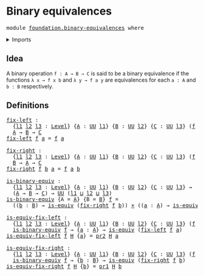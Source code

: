 # Binary equivalences

<pre class="Agda"><a id="32" class="Keyword">module</a> <a id="39" href="foundation.binary-equivalences.html" class="Module">foundation.binary-equivalences</a> <a id="70" class="Keyword">where</a>
</pre>
<details><summary>Imports</summary>

<pre class="Agda"><a id="126" class="Keyword">open</a> <a id="131" class="Keyword">import</a> <a id="138" href="foundation.dependent-pair-types.html" class="Module">foundation.dependent-pair-types</a>
<a id="170" class="Keyword">open</a> <a id="175" class="Keyword">import</a> <a id="182" href="foundation.universe-levels.html" class="Module">foundation.universe-levels</a>

<a id="210" class="Keyword">open</a> <a id="215" class="Keyword">import</a> <a id="222" href="foundation-core.cartesian-product-types.html" class="Module">foundation-core.cartesian-product-types</a>
<a id="262" class="Keyword">open</a> <a id="267" class="Keyword">import</a> <a id="274" href="foundation-core.equivalences.html" class="Module">foundation-core.equivalences</a>
</pre>
</details>

## Idea

A binary operation `f : A → B → C` is said to be a binary equivalence if the
functions `λ x → f x b` and `λ y → f a y` are equivalences for each `a : A` and
`b : B` respectively.

## Definitions

<pre class="Agda"><a id="fix-left"></a><a id="533" href="foundation.binary-equivalences.html#533" class="Function">fix-left</a> <a id="542" class="Symbol">:</a>
  <a id="546" class="Symbol">{</a><a id="547" href="foundation.binary-equivalences.html#547" class="Bound">l1</a> <a id="550" href="foundation.binary-equivalences.html#550" class="Bound">l2</a> <a id="553" href="foundation.binary-equivalences.html#553" class="Bound">l3</a> <a id="556" class="Symbol">:</a> <a id="558" href="Agda.Primitive.html#742" class="Postulate">Level</a><a id="563" class="Symbol">}</a> <a id="565" class="Symbol">{</a><a id="566" href="foundation.binary-equivalences.html#566" class="Bound">A</a> <a id="568" class="Symbol">:</a> <a id="570" href="Agda.Primitive.html#388" class="Primitive">UU</a> <a id="573" href="foundation.binary-equivalences.html#547" class="Bound">l1</a><a id="575" class="Symbol">}</a> <a id="577" class="Symbol">{</a><a id="578" href="foundation.binary-equivalences.html#578" class="Bound">B</a> <a id="580" class="Symbol">:</a> <a id="582" href="Agda.Primitive.html#388" class="Primitive">UU</a> <a id="585" href="foundation.binary-equivalences.html#550" class="Bound">l2</a><a id="587" class="Symbol">}</a> <a id="589" class="Symbol">{</a><a id="590" href="foundation.binary-equivalences.html#590" class="Bound">C</a> <a id="592" class="Symbol">:</a> <a id="594" href="Agda.Primitive.html#388" class="Primitive">UU</a> <a id="597" href="foundation.binary-equivalences.html#553" class="Bound">l3</a><a id="599" class="Symbol">}</a> <a id="601" class="Symbol">(</a><a id="602" href="foundation.binary-equivalences.html#602" class="Bound">f</a> <a id="604" class="Symbol">:</a> <a id="606" href="foundation.binary-equivalences.html#566" class="Bound">A</a> <a id="608" class="Symbol">→</a> <a id="610" href="foundation.binary-equivalences.html#578" class="Bound">B</a> <a id="612" class="Symbol">→</a> <a id="614" href="foundation.binary-equivalences.html#590" class="Bound">C</a><a id="615" class="Symbol">)</a> <a id="617" class="Symbol">→</a>
  <a id="621" href="foundation.binary-equivalences.html#566" class="Bound">A</a> <a id="623" class="Symbol">→</a> <a id="625" href="foundation.binary-equivalences.html#578" class="Bound">B</a> <a id="627" class="Symbol">→</a> <a id="629" href="foundation.binary-equivalences.html#590" class="Bound">C</a>
<a id="631" href="foundation.binary-equivalences.html#533" class="Function">fix-left</a> <a id="640" href="foundation.binary-equivalences.html#640" class="Bound">f</a> <a id="642" href="foundation.binary-equivalences.html#642" class="Bound">a</a> <a id="644" class="Symbol">=</a> <a id="646" href="foundation.binary-equivalences.html#640" class="Bound">f</a> <a id="648" href="foundation.binary-equivalences.html#642" class="Bound">a</a>

<a id="fix-right"></a><a id="651" href="foundation.binary-equivalences.html#651" class="Function">fix-right</a> <a id="661" class="Symbol">:</a>
  <a id="665" class="Symbol">{</a><a id="666" href="foundation.binary-equivalences.html#666" class="Bound">l1</a> <a id="669" href="foundation.binary-equivalences.html#669" class="Bound">l2</a> <a id="672" href="foundation.binary-equivalences.html#672" class="Bound">l3</a> <a id="675" class="Symbol">:</a> <a id="677" href="Agda.Primitive.html#742" class="Postulate">Level</a><a id="682" class="Symbol">}</a> <a id="684" class="Symbol">{</a><a id="685" href="foundation.binary-equivalences.html#685" class="Bound">A</a> <a id="687" class="Symbol">:</a> <a id="689" href="Agda.Primitive.html#388" class="Primitive">UU</a> <a id="692" href="foundation.binary-equivalences.html#666" class="Bound">l1</a><a id="694" class="Symbol">}</a> <a id="696" class="Symbol">{</a><a id="697" href="foundation.binary-equivalences.html#697" class="Bound">B</a> <a id="699" class="Symbol">:</a> <a id="701" href="Agda.Primitive.html#388" class="Primitive">UU</a> <a id="704" href="foundation.binary-equivalences.html#669" class="Bound">l2</a><a id="706" class="Symbol">}</a> <a id="708" class="Symbol">{</a><a id="709" href="foundation.binary-equivalences.html#709" class="Bound">C</a> <a id="711" class="Symbol">:</a> <a id="713" href="Agda.Primitive.html#388" class="Primitive">UU</a> <a id="716" href="foundation.binary-equivalences.html#672" class="Bound">l3</a><a id="718" class="Symbol">}</a> <a id="720" class="Symbol">(</a><a id="721" href="foundation.binary-equivalences.html#721" class="Bound">f</a> <a id="723" class="Symbol">:</a> <a id="725" href="foundation.binary-equivalences.html#685" class="Bound">A</a> <a id="727" class="Symbol">→</a> <a id="729" href="foundation.binary-equivalences.html#697" class="Bound">B</a> <a id="731" class="Symbol">→</a> <a id="733" href="foundation.binary-equivalences.html#709" class="Bound">C</a><a id="734" class="Symbol">)</a> <a id="736" class="Symbol">→</a>
  <a id="740" href="foundation.binary-equivalences.html#697" class="Bound">B</a> <a id="742" class="Symbol">→</a> <a id="744" href="foundation.binary-equivalences.html#685" class="Bound">A</a> <a id="746" class="Symbol">→</a> <a id="748" href="foundation.binary-equivalences.html#709" class="Bound">C</a>
<a id="750" href="foundation.binary-equivalences.html#651" class="Function">fix-right</a> <a id="760" href="foundation.binary-equivalences.html#760" class="Bound">f</a> <a id="762" href="foundation.binary-equivalences.html#762" class="Bound">b</a> <a id="764" href="foundation.binary-equivalences.html#764" class="Bound">a</a> <a id="766" class="Symbol">=</a> <a id="768" href="foundation.binary-equivalences.html#760" class="Bound">f</a> <a id="770" href="foundation.binary-equivalences.html#764" class="Bound">a</a> <a id="772" href="foundation.binary-equivalences.html#762" class="Bound">b</a>

<a id="is-binary-equiv"></a><a id="775" href="foundation.binary-equivalences.html#775" class="Function">is-binary-equiv</a> <a id="791" class="Symbol">:</a>
  <a id="795" class="Symbol">{</a><a id="796" href="foundation.binary-equivalences.html#796" class="Bound">l1</a> <a id="799" href="foundation.binary-equivalences.html#799" class="Bound">l2</a> <a id="802" href="foundation.binary-equivalences.html#802" class="Bound">l3</a> <a id="805" class="Symbol">:</a> <a id="807" href="Agda.Primitive.html#742" class="Postulate">Level</a><a id="812" class="Symbol">}</a> <a id="814" class="Symbol">{</a><a id="815" href="foundation.binary-equivalences.html#815" class="Bound">A</a> <a id="817" class="Symbol">:</a> <a id="819" href="Agda.Primitive.html#388" class="Primitive">UU</a> <a id="822" href="foundation.binary-equivalences.html#796" class="Bound">l1</a><a id="824" class="Symbol">}</a> <a id="826" class="Symbol">{</a><a id="827" href="foundation.binary-equivalences.html#827" class="Bound">B</a> <a id="829" class="Symbol">:</a> <a id="831" href="Agda.Primitive.html#388" class="Primitive">UU</a> <a id="834" href="foundation.binary-equivalences.html#799" class="Bound">l2</a><a id="836" class="Symbol">}</a> <a id="838" class="Symbol">{</a><a id="839" href="foundation.binary-equivalences.html#839" class="Bound">C</a> <a id="841" class="Symbol">:</a> <a id="843" href="Agda.Primitive.html#388" class="Primitive">UU</a> <a id="846" href="foundation.binary-equivalences.html#802" class="Bound">l3</a><a id="848" class="Symbol">}</a> <a id="850" class="Symbol">→</a>
  <a id="854" class="Symbol">(</a><a id="855" href="foundation.binary-equivalences.html#815" class="Bound">A</a> <a id="857" class="Symbol">→</a> <a id="859" href="foundation.binary-equivalences.html#827" class="Bound">B</a> <a id="861" class="Symbol">→</a> <a id="863" href="foundation.binary-equivalences.html#839" class="Bound">C</a><a id="864" class="Symbol">)</a> <a id="866" class="Symbol">→</a> <a id="868" href="Agda.Primitive.html#388" class="Primitive">UU</a> <a id="871" class="Symbol">(</a><a id="872" href="foundation.binary-equivalences.html#796" class="Bound">l1</a> <a id="875" href="Agda.Primitive.html#961" class="Primitive Operator">⊔</a> <a id="877" href="foundation.binary-equivalences.html#799" class="Bound">l2</a> <a id="880" href="Agda.Primitive.html#961" class="Primitive Operator">⊔</a> <a id="882" href="foundation.binary-equivalences.html#802" class="Bound">l3</a><a id="884" class="Symbol">)</a>
<a id="886" href="foundation.binary-equivalences.html#775" class="Function">is-binary-equiv</a> <a id="902" class="Symbol">{</a><a id="903" class="Argument">A</a> <a id="905" class="Symbol">=</a> <a id="907" href="foundation.binary-equivalences.html#907" class="Bound">A</a><a id="908" class="Symbol">}</a> <a id="910" class="Symbol">{</a><a id="911" class="Argument">B</a> <a id="913" class="Symbol">=</a> <a id="915" href="foundation.binary-equivalences.html#915" class="Bound">B</a><a id="916" class="Symbol">}</a> <a id="918" href="foundation.binary-equivalences.html#918" class="Bound">f</a> <a id="920" class="Symbol">=</a>
  <a id="924" class="Symbol">((</a><a id="926" href="foundation.binary-equivalences.html#926" class="Bound">b</a> <a id="928" class="Symbol">:</a> <a id="930" href="foundation.binary-equivalences.html#915" class="Bound">B</a><a id="931" class="Symbol">)</a> <a id="933" class="Symbol">→</a> <a id="935" href="foundation-core.equivalences.html#1647" class="Function">is-equiv</a> <a id="944" class="Symbol">(</a><a id="945" href="foundation.binary-equivalences.html#651" class="Function">fix-right</a> <a id="955" href="foundation.binary-equivalences.html#918" class="Bound">f</a> <a id="957" href="foundation.binary-equivalences.html#926" class="Bound">b</a><a id="958" class="Symbol">))</a> <a id="961" href="foundation-core.cartesian-product-types.html#543" class="Function Operator">×</a> <a id="963" class="Symbol">((</a><a id="965" href="foundation.binary-equivalences.html#965" class="Bound">a</a> <a id="967" class="Symbol">:</a> <a id="969" href="foundation.binary-equivalences.html#907" class="Bound">A</a><a id="970" class="Symbol">)</a> <a id="972" class="Symbol">→</a> <a id="974" href="foundation-core.equivalences.html#1647" class="Function">is-equiv</a> <a id="983" class="Symbol">(</a><a id="984" href="foundation.binary-equivalences.html#533" class="Function">fix-left</a> <a id="993" href="foundation.binary-equivalences.html#918" class="Bound">f</a> <a id="995" href="foundation.binary-equivalences.html#965" class="Bound">a</a><a id="996" class="Symbol">))</a>

<a id="is-equiv-fix-left"></a><a id="1000" href="foundation.binary-equivalences.html#1000" class="Function">is-equiv-fix-left</a> <a id="1018" class="Symbol">:</a>
  <a id="1022" class="Symbol">{</a><a id="1023" href="foundation.binary-equivalences.html#1023" class="Bound">l1</a> <a id="1026" href="foundation.binary-equivalences.html#1026" class="Bound">l2</a> <a id="1029" href="foundation.binary-equivalences.html#1029" class="Bound">l3</a> <a id="1032" class="Symbol">:</a> <a id="1034" href="Agda.Primitive.html#742" class="Postulate">Level</a><a id="1039" class="Symbol">}</a> <a id="1041" class="Symbol">{</a><a id="1042" href="foundation.binary-equivalences.html#1042" class="Bound">A</a> <a id="1044" class="Symbol">:</a> <a id="1046" href="Agda.Primitive.html#388" class="Primitive">UU</a> <a id="1049" href="foundation.binary-equivalences.html#1023" class="Bound">l1</a><a id="1051" class="Symbol">}</a> <a id="1053" class="Symbol">{</a><a id="1054" href="foundation.binary-equivalences.html#1054" class="Bound">B</a> <a id="1056" class="Symbol">:</a> <a id="1058" href="Agda.Primitive.html#388" class="Primitive">UU</a> <a id="1061" href="foundation.binary-equivalences.html#1026" class="Bound">l2</a><a id="1063" class="Symbol">}</a> <a id="1065" class="Symbol">{</a><a id="1066" href="foundation.binary-equivalences.html#1066" class="Bound">C</a> <a id="1068" class="Symbol">:</a> <a id="1070" href="Agda.Primitive.html#388" class="Primitive">UU</a> <a id="1073" href="foundation.binary-equivalences.html#1029" class="Bound">l3</a><a id="1075" class="Symbol">}</a> <a id="1077" class="Symbol">(</a><a id="1078" href="foundation.binary-equivalences.html#1078" class="Bound">f</a> <a id="1080" class="Symbol">:</a> <a id="1082" href="foundation.binary-equivalences.html#1042" class="Bound">A</a> <a id="1084" class="Symbol">→</a> <a id="1086" href="foundation.binary-equivalences.html#1054" class="Bound">B</a> <a id="1088" class="Symbol">→</a> <a id="1090" href="foundation.binary-equivalences.html#1066" class="Bound">C</a><a id="1091" class="Symbol">)</a> <a id="1093" class="Symbol">→</a>
  <a id="1097" href="foundation.binary-equivalences.html#775" class="Function">is-binary-equiv</a> <a id="1113" href="foundation.binary-equivalences.html#1078" class="Bound">f</a> <a id="1115" class="Symbol">→</a> <a id="1117" class="Symbol">{</a><a id="1118" href="foundation.binary-equivalences.html#1118" class="Bound">a</a> <a id="1120" class="Symbol">:</a> <a id="1122" href="foundation.binary-equivalences.html#1042" class="Bound">A</a><a id="1123" class="Symbol">}</a> <a id="1125" class="Symbol">→</a> <a id="1127" href="foundation-core.equivalences.html#1647" class="Function">is-equiv</a> <a id="1136" class="Symbol">(</a><a id="1137" href="foundation.binary-equivalences.html#533" class="Function">fix-left</a> <a id="1146" href="foundation.binary-equivalences.html#1078" class="Bound">f</a> <a id="1148" href="foundation.binary-equivalences.html#1118" class="Bound">a</a><a id="1149" class="Symbol">)</a>
<a id="1151" href="foundation.binary-equivalences.html#1000" class="Function">is-equiv-fix-left</a> <a id="1169" href="foundation.binary-equivalences.html#1169" class="Bound">f</a> <a id="1171" href="foundation.binary-equivalences.html#1171" class="Bound">H</a> <a id="1173" class="Symbol">{</a><a id="1174" href="foundation.binary-equivalences.html#1174" class="Bound">a</a><a id="1175" class="Symbol">}</a> <a id="1177" class="Symbol">=</a> <a id="1179" href="foundation.dependent-pair-types.html#615" class="Field">pr2</a> <a id="1183" href="foundation.binary-equivalences.html#1171" class="Bound">H</a> <a id="1185" href="foundation.binary-equivalences.html#1174" class="Bound">a</a>

<a id="is-equiv-fix-right"></a><a id="1188" href="foundation.binary-equivalences.html#1188" class="Function">is-equiv-fix-right</a> <a id="1207" class="Symbol">:</a>
  <a id="1211" class="Symbol">{</a><a id="1212" href="foundation.binary-equivalences.html#1212" class="Bound">l1</a> <a id="1215" href="foundation.binary-equivalences.html#1215" class="Bound">l2</a> <a id="1218" href="foundation.binary-equivalences.html#1218" class="Bound">l3</a> <a id="1221" class="Symbol">:</a> <a id="1223" href="Agda.Primitive.html#742" class="Postulate">Level</a><a id="1228" class="Symbol">}</a> <a id="1230" class="Symbol">{</a><a id="1231" href="foundation.binary-equivalences.html#1231" class="Bound">A</a> <a id="1233" class="Symbol">:</a> <a id="1235" href="Agda.Primitive.html#388" class="Primitive">UU</a> <a id="1238" href="foundation.binary-equivalences.html#1212" class="Bound">l1</a><a id="1240" class="Symbol">}</a> <a id="1242" class="Symbol">{</a><a id="1243" href="foundation.binary-equivalences.html#1243" class="Bound">B</a> <a id="1245" class="Symbol">:</a> <a id="1247" href="Agda.Primitive.html#388" class="Primitive">UU</a> <a id="1250" href="foundation.binary-equivalences.html#1215" class="Bound">l2</a><a id="1252" class="Symbol">}</a> <a id="1254" class="Symbol">{</a><a id="1255" href="foundation.binary-equivalences.html#1255" class="Bound">C</a> <a id="1257" class="Symbol">:</a> <a id="1259" href="Agda.Primitive.html#388" class="Primitive">UU</a> <a id="1262" href="foundation.binary-equivalences.html#1218" class="Bound">l3</a><a id="1264" class="Symbol">}</a> <a id="1266" class="Symbol">(</a><a id="1267" href="foundation.binary-equivalences.html#1267" class="Bound">f</a> <a id="1269" class="Symbol">:</a> <a id="1271" href="foundation.binary-equivalences.html#1231" class="Bound">A</a> <a id="1273" class="Symbol">→</a> <a id="1275" href="foundation.binary-equivalences.html#1243" class="Bound">B</a> <a id="1277" class="Symbol">→</a> <a id="1279" href="foundation.binary-equivalences.html#1255" class="Bound">C</a><a id="1280" class="Symbol">)</a> <a id="1282" class="Symbol">→</a>
  <a id="1286" href="foundation.binary-equivalences.html#775" class="Function">is-binary-equiv</a> <a id="1302" href="foundation.binary-equivalences.html#1267" class="Bound">f</a> <a id="1304" class="Symbol">→</a> <a id="1306" class="Symbol">{</a><a id="1307" href="foundation.binary-equivalences.html#1307" class="Bound">b</a> <a id="1309" class="Symbol">:</a> <a id="1311" href="foundation.binary-equivalences.html#1243" class="Bound">B</a><a id="1312" class="Symbol">}</a> <a id="1314" class="Symbol">→</a> <a id="1316" href="foundation-core.equivalences.html#1647" class="Function">is-equiv</a> <a id="1325" class="Symbol">(</a><a id="1326" href="foundation.binary-equivalences.html#651" class="Function">fix-right</a> <a id="1336" href="foundation.binary-equivalences.html#1267" class="Bound">f</a> <a id="1338" href="foundation.binary-equivalences.html#1307" class="Bound">b</a><a id="1339" class="Symbol">)</a>
<a id="1341" href="foundation.binary-equivalences.html#1188" class="Function">is-equiv-fix-right</a> <a id="1360" href="foundation.binary-equivalences.html#1360" class="Bound">f</a> <a id="1362" href="foundation.binary-equivalences.html#1362" class="Bound">H</a> <a id="1364" class="Symbol">{</a><a id="1365" href="foundation.binary-equivalences.html#1365" class="Bound">b</a><a id="1366" class="Symbol">}</a> <a id="1368" class="Symbol">=</a> <a id="1370" href="foundation.dependent-pair-types.html#603" class="Field">pr1</a> <a id="1374" href="foundation.binary-equivalences.html#1362" class="Bound">H</a> <a id="1376" href="foundation.binary-equivalences.html#1365" class="Bound">b</a>
</pre>